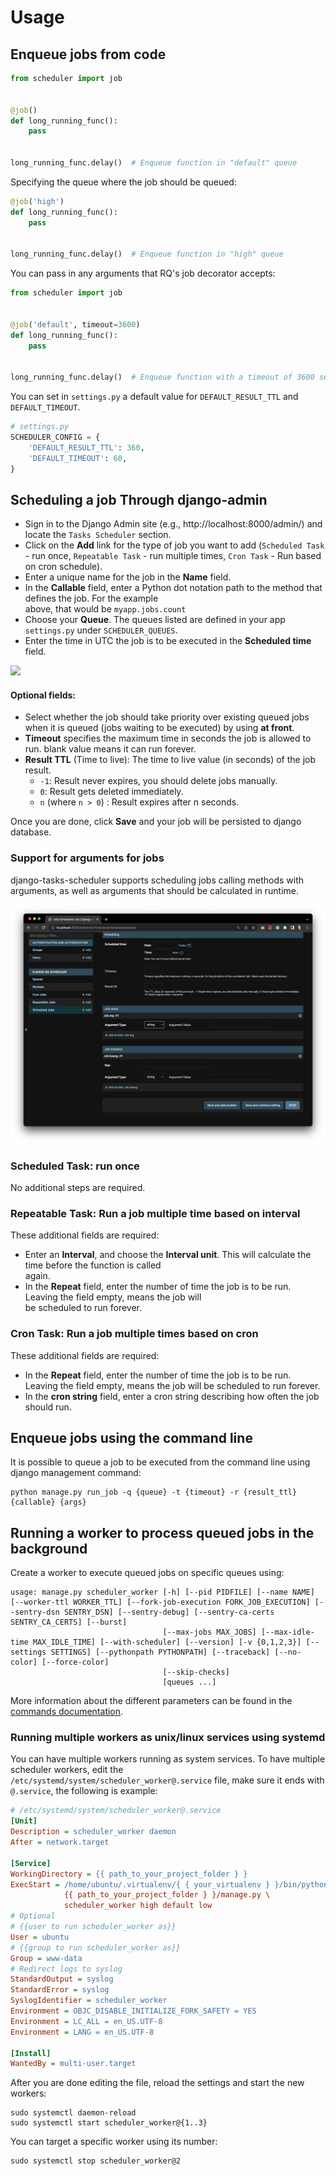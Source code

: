 # Usage

## Enqueue jobs from code

```python
from scheduler import job


@job()
def long_running_func():
    pass


long_running_func.delay()  # Enqueue function in "default" queue
```

Specifying the queue where the job should be queued:

```python
@job('high')
def long_running_func():
    pass


long_running_func.delay()  # Enqueue function in "high" queue
```

You can pass in any arguments that RQ's job decorator accepts:

```python
from scheduler import job


@job('default', timeout=3600)
def long_running_func():
    pass


long_running_func.delay()  # Enqueue function with a timeout of 3600 seconds.
```

You can set in `settings.py` a default value for `DEFAULT_RESULT_TTL` and `DEFAULT_TIMEOUT`.

```python
# settings.py
SCHEDULER_CONFIG = {
    'DEFAULT_RESULT_TTL': 360,
    'DEFAULT_TIMEOUT': 60,
}
```

## Scheduling a job Through django-admin

* Sign in to the Django Admin site (e.g., http://localhost:8000/admin/) and locate the `Tasks Scheduler` section.
* Click on the **Add** link for the type of job you want to add (`Scheduled Task` - run once, `Repeatable Task` - run
  multiple times, `Cron Task` - Run based on cron schedule).
* Enter a unique name for the job in the **Name** field.
* In the **Callable** field, enter a Python dot notation path to the method that defines the job. For the example  
  above, that would be `myapp.jobs.count`
* Choose your **Queue**.
  The queues listed are defined in your app `settings.py` under `SCHEDULER_QUEUES`.
* Enter the time in UTC the job is to be executed in the **Scheduled time** field.

![](media/add-scheduled-job.jpg)

#### Optional fields:

* Select whether the job should take priority over existing queued jobs when it is queued (jobs waiting to be executed)
  by using **at front**.
* **Timeout** specifies the maximum time in seconds the job is allowed to run. blank value means it can run forever.
* **Result TTL** (Time to live): The time to live value (in seconds) of the job result.
    - `-1`: Result never expires, you should delete jobs manually.
    - `0`: Result gets deleted immediately.
    - `n` (where `n > 0`) : Result expires after n seconds.

Once you are done, click **Save** and your job will be persisted to django database.

### Support for arguments for jobs

django-tasks-scheduler supports scheduling jobs calling methods with arguments, as well as arguments that should be
calculated in runtime.

![](media/add-args.jpg)

### Scheduled Task: run once

No additional steps are required.

### Repeatable Task: Run a job multiple time based on interval

These additional fields are required:

* Enter an **Interval**, and choose the **Interval unit**. This will calculate the time before the function is called  
  again.
* In the **Repeat** field, enter the number of time the job is to be run. Leaving the field empty, means the job will  
  be scheduled to run forever.

### Cron Task: Run a job multiple times based on cron

These additional fields are required:

* In the **Repeat** field, enter the number of time the job is to be run. Leaving the field empty, means the job will be
  scheduled to run forever.
* In the **cron string** field, enter a cron string describing how often the job should run.

## Enqueue jobs using the command line

It is possible to queue a job to be executed from the command line
using django management command:

```shell
python manage.py run_job -q {queue} -t {timeout} -r {result_ttl} {callable} {args}
```

## Running a worker to process queued jobs in the background

Create a worker to execute queued jobs on specific queues using:

```shell
usage: manage.py scheduler_worker [-h] [--pid PIDFILE] [--name NAME] [--worker-ttl WORKER_TTL] [--fork-job-execution FORK_JOB_EXECUTION] [--sentry-dsn SENTRY_DSN] [--sentry-debug] [--sentry-ca-certs SENTRY_CA_CERTS] [--burst]
                                  [--max-jobs MAX_JOBS] [--max-idle-time MAX_IDLE_TIME] [--with-scheduler] [--version] [-v {0,1,2,3}] [--settings SETTINGS] [--pythonpath PYTHONPATH] [--traceback] [--no-color] [--force-color]
                                  [--skip-checks]
                                  [queues ...]
```

More information about the different parameters can be found in the [commands documentation](commands.md). 

### Running multiple workers as unix/linux services using systemd

You can have multiple workers running as system services.
To have multiple scheduler workers, edit the `/etc/systemd/system/scheduler_worker@.service`
file, make sure it ends with `@.service`, the following is example:

```ini
# /etc/systemd/system/scheduler_worker@.service
[Unit]
Description = scheduler_worker daemon
After = network.target

[Service]
WorkingDirectory = {{ path_to_your_project_folder } }
ExecStart = /home/ubuntu/.virtualenv/{ { your_virtualenv } }/bin/python \
            {{ path_to_your_project_folder } }/manage.py \
            scheduler_worker high default low
# Optional 
# {{user to run scheduler_worker as}}
User = ubuntu
# {{group to run scheduler_worker as}}
Group = www-data
# Redirect logs to syslog
StandardOutput = syslog
StandardError = syslog
SyslogIdentifier = scheduler_worker
Environment = OBJC_DISABLE_INITIALIZE_FORK_SAFETY = YES
Environment = LC_ALL = en_US.UTF-8
Environment = LANG = en_US.UTF-8

[Install]
WantedBy = multi-user.target
```

After you are done editing the file, reload the settings and start the new workers:

```shell
sudo systemctl daemon-reload
sudo systemctl start scheduler_worker@{1..3} 
```

You can target a specific worker using its number:

```shell
sudo systemctl stop scheduler_worker@2
```